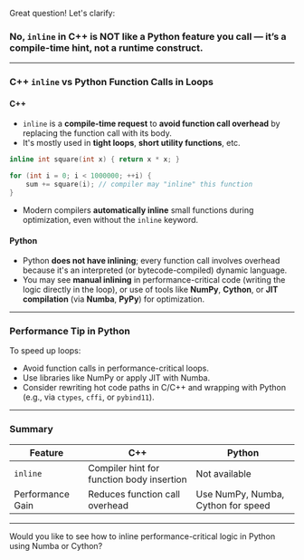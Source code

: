 Great question! Let's clarify:

### **No, `inline` in C++ is NOT like a Python feature you call — it’s a **compile-time hint**, not a runtime construct.**

---

### **C++ `inline` vs Python Function Calls in Loops**

#### **C++**
- `inline` is a **compile-time request** to **avoid function call overhead** by replacing the function call with its body.
- It's mostly used in **tight loops**, **short utility functions**, etc.

```cpp
inline int square(int x) { return x * x; }

for (int i = 0; i < 1000000; ++i) {
    sum += square(i); // compiler may "inline" this function
}
```

- Modern compilers **automatically inline** small functions during optimization, even without the `inline` keyword.

#### **Python**
- Python **does not have inlining**; every function call involves overhead because it's an interpreted (or bytecode-compiled) dynamic language.
- You may see **manual inlining** in performance-critical code (writing the logic directly in the loop), or use of tools like **NumPy**, **Cython**, or **JIT compilation** (via **Numba**, **PyPy**) for optimization.

---

### **Performance Tip in Python**
To speed up loops:
- Avoid function calls in performance-critical loops.
- Use libraries like NumPy or apply JIT with Numba.
- Consider rewriting hot code paths in C/C++ and wrapping with Python (e.g., via `ctypes`, `cffi`, or `pybind11`).

---

### **Summary**

| Feature         | C++                                      | Python                          |
|------------------|--------------------------------------------|-----------------------------------|
| `inline`         | Compiler hint for function body insertion | Not available                    |
| Performance Gain | Reduces function call overhead            | Use NumPy, Numba, Cython for speed |

---

Would you like to see how to inline performance-critical logic in Python using Numba or Cython?